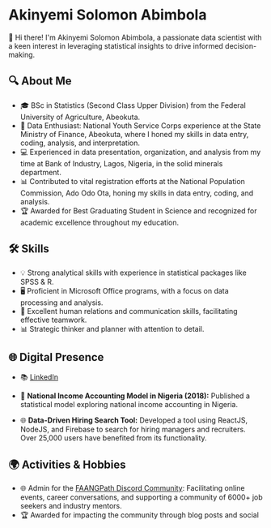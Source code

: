 # Akinyemi Solomon Abimbola

👋 Hi there! I'm Akinyemi Solomon Abimbola, a passionate data scientist with a keen interest in leveraging statistical insights to drive informed decision-making.

## 🔍 About Me

- 🎓 BSc in Statistics (Second Class Upper Division) from the Federal University of Agriculture, Abeokuta.
- 🚀 Data Enthusiast: National Youth Service Corps experience at the State Ministry of Finance, Abeokuta, where I honed my skills in data entry, coding, analysis, and interpretation.
- 💻 Experienced in data presentation, organization, and analysis from my time at Bank of Industry, Lagos, Nigeria, in the solid minerals department.
- 📊 Contributed to vital registration efforts at the National Population Commission, Ado Odo Ota, honing my skills in data entry, coding, and analysis.
- 🏆 Awarded for Best Graduating Student in Science and recognized for academic excellence throughout my education.

## 🛠️ Skills

- 💡 Strong analytical skills with experience in statistical packages like SPSS & R.
- 🖥️ Proficient in Microsoft Office programs, with a focus on data processing and analysis.
- 🤝 Excellent human relations and communication skills, facilitating effective teamwork.
- 📊 Strategic thinker and planner with attention to detail.

## 🌐 Digital Presence

- 📚 [LinkedIn](www.linkedin.com/in/akinyemi-solomon-1a4a199b)


- 🚀 **National Income Accounting Model in Nigeria (2018):** Published a statistical model exploring national income accounting in Nigeria.
- 🌐 **Data-Driven Hiring Search Tool:** Developed a tool using ReactJS, NodeJS, and Firebase to search for hiring managers and recruiters. Over 25,000 users have benefited from its functionality.

## 🌍 Activities & Hobbies

- 🌐 Admin for the [FAANGPath Discord Community](https://discord.com/invite/WWbjEaZ): Facilitating online events, career conversations, and supporting a community of 6000+ job seekers and industry mentors.
- 🏆 Awarded for impacting the community through blog posts and social 

